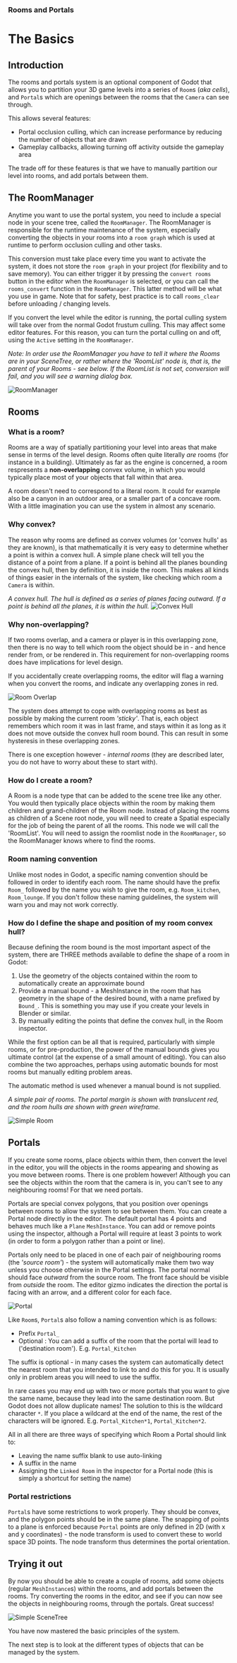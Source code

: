 ### Rooms and Portals
# The Basics
## Introduction
The rooms and portals system is an optional component of Godot that allows you to partition your 3D game levels into a series of `Room`s (_aka cells_), and `Portal`s which are openings between the rooms that the `Camera` can see through.

This allows several features:
* Portal occlusion culling, which can increase performance by reducing the number of objects that are drawn
* Gameplay callbacks, allowing turning off activity outside the gameplay area

The trade off for these features is that we have to manually partition our level into rooms, and add portals between them.

## The RoomManager
Anytime you want to use the portal system, you need to include a special node in your scene tree, called the `RoomManager`. The RoomManager is responsible for the runtime maintenance of the system, especially converting the objects in your rooms into a `room graph` which is used at runtime to perform occlusion culling and other tasks.

This conversion must take place every time you want to activate the system, it does not store the `room graph` in your project (for flexibility and to save memory). You can either trigger it by pressing the `convert rooms` button in the editor when the `RoomManager` is selected, or you can call the `rooms_convert` function in the `RoomManager`. This latter method will be what you use in game. Note that for safety, best practice is to call `rooms_clear` before unloading / changing levels.

If you convert the level while the editor is running, the portal culling system will take over from the normal Godot frustum culling. This may affect some editor features. For this reason, you can turn the portal culling on and off, using the `Active` setting in the `RoomManager`.

_Note: In order use the RoomManager you have to tell it where the Rooms are in your SceneTree, or rather where the 'RoomList' node is, that is, the parent of your Rooms - see below. If the RoomList is not set, conversion will fail, and you will see a warning dialog box._

![RoomManager](images/room_manager.png)

## Rooms
### What is a room?
Rooms are a way of spatially partitioning your level into areas that make sense in terms of the level design. Rooms often quite literally *are* rooms (for instance in a building). Ultimately as far as the engine is concerned, a room respresents a __non-overlapping__ convex volume, in which you would typically place most of your objects that fall within that area.

A room doesn't need to correspond to a literal room. It could for example also be a canyon in an outdoor area, or a smaller part of a concave room. With a little imagination you can use the system in almost any scenario.

### Why convex?
The reason why rooms are defined as convex volumes (or 'convex hulls' as they are known), is that mathematically it is very easy to determine whether a point is within a convex hull. A simple plane check will tell you the distance of a point from a plane. If a point is behind all the planes bounding the convex hull, then by definition, it is inside the room. This makes all kinds of things easier in the internals of the system, like checking which room a `Camera` is within.

_A convex hull. The hull is defined as a series of planes facing outward. If a point is behind all the planes, it is within the hull._
![Convex Hull](images/convex_hull.png)

### Why non-overlapping?
If two rooms overlap, and a camera or player is in this overlapping zone, then there is no way to tell which room the object should be in - and hence render from, or be rendered in. This requirement for non-overlapping rooms does have implications for level design.

If you accidentally create overlapping rooms, the editor will flag a warning when you convert the rooms, and indicate any overlapping zones in red.

![Room Overlap](images/room_overlap.png)

The system does attempt to cope with overlapping rooms as best as possible by making the current room _'sticky'_. That is, each object remembers which room it was in last frame, and stays within it as long as it does not move outside the convex hull room bound. This can result in some hysteresis in these overlapping zones.

There is one exception however - _internal rooms_ (they are described later, you do not have to worry about these to start with).

### How do I create a room?
A Room is a node type that can be added to the scene tree like any other. You would then typically place objects within the room by making them children and grand-children of the Room node. Instead of placing the rooms as children of a Scene root node, you will need to create a Spatial especially for the job of being the parent of all the rooms. This node we will call the 'RoomList'. You will need to assign the roomlist node in the `RoomManager`, so the RoomManager knows where to find the rooms.

### Room naming convention
Unlike most nodes in Godot, a specific naming convention should be followed in order to identify each room. The name should have the prefix `Room_` followed by the name you wish to give the room, e.g. `Room_kitchen`, `Room_lounge`. If you don't follow these naming guidelines, the system will warn you and may not work correctly.

### How do I define the shape and position of my room convex hull?
Because defining the room bound is the most important aspect of the system, there are THREE methods available to define the shape of a room in Godot:
1) Use the geometry of the objects contained within the room to automatically create an approximate bound
2) Provide a manual bound - a MeshInstance in the room that has geometry in the shape of the desired bound, with a name prefixed by `Bound_`. This is something you may use if you create your levels in Blender or similar.
3) By manually editing the points that define the convex hull, in the Room inspector.

While the first option can be all that is required, particularly with simple rooms, or for pre-production, the power of the manual bounds gives you ultimate control (at the expense of a small amount of editing). You can also combine the two approaches, perhaps using automatic bounds for most rooms but manually editing problem areas.

The automatic method is used whenever a manual bound is not supplied.

_A simple pair of rooms. The portal margin is shown with translucent red, and the room hulls are shown with green wireframe._

![Simple Room](images/simple_room.png)

## Portals
If you create some rooms, place objects within them, then convert the level in the editor, you will the objects in the rooms appearing and showing as you move between rooms. There is one problem however! Although you can see the objects within the room that the camera is in, you can't see to any neighbouring rooms! For that we need portals.

Portals are special convex polygons, that you position over openings between rooms to allow the system to see between them. You can create a Portal node directly in the editor. The default portal has 4 points and behaves much like a `Plane` `MeshInstance`. You can add or remove points using the inspector, although a Portal will require at least 3 points to work (in order to form a polygon rather than a point or line).

Portals only need to be placed in one of each pair of neighbouring rooms (the _'source room'_) - the system will automatically make them two way unless you choose otherwise in the Portal settings. The portal normal should face _outward_ from the source room. The front face should be visible from _outside_ the room. The editor gizmo indicates the direction the portal is facing with an arrow, and a different color for each face.

![Portal](images/portal_inspector.png)

Like `Room`s, `Portal`s also follow a naming convention which is as follows:
* Prefix `Portal_`
* Optional : You can add a suffix of the room that the portal will lead to ('destination room'). E.g. `Portal_Kitchen`

The suffix is optional - in many cases the system can automatically detect the nearest room that you intended to link to and do this for you. It is usually only in problem areas you will need to use the suffix.

In rare cases you may end up with two or more portals that you want to give the same name, because they lead into the same destination room. But Godot does not allow duplicate names! The solution to this is the wildcard character `*`. If you place a wildcard at the end of the name, the rest of the characters will be ignored. E.g. `Portal_Kitchen*1`, `Portal_Kitchen*2`.

All in all there are three ways of specifying which Room a Portal should link to:
* Leaving the name suffix blank to use auto-linking
* A suffix in the name
* Assigning the `Linked Room` in the inspector for a Portal node (this is simply a shortcut for setting the name)

### Portal restrictions
`Portal`s have some restrictions to work properly. They should be convex, and the polygon points should be in the same plane. The snapping of points to a plane is enforced because `Portal` points are only defined in 2D (with x and y coordinates) - the node transform is used to convert these to world space 3D points. The node transform thus determines the portal orientation.

## Trying it out
By now you should be able to create a couple of rooms, add some objects (regular `MeshInstance`s) within the rooms, and add portals between the rooms. Try converting the rooms in the editor, and see if you can now see the objects in neighbouring rooms, through the portals. Great success!

![Simple SceneTree](images/simple_scenetree.png)

You have now mastered the basic principles of the system.

The next step is to look at the different types of objects that can be managed by the system.
